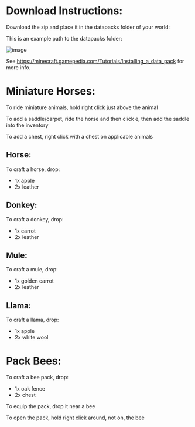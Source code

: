 # Download Instructions:
Download the zip and place it in the datapacks folder of your world:



This is an example path to the datapacks folder:

![image](https://user-images.githubusercontent.com/57854057/70820822-2c645580-1d9f-11ea-8afa-58c36854984e.png)

See https://minecraft.gamepedia.com/Tutorials/Installing_a_data_pack for more info.


# Miniature Horses:
To ride miniature animals, hold right click just above the animal
  
To add a saddle/carpet, ride the horse and then click e, then add the saddle into the inventory

To add a chest, right click with a chest on applicable animals

## Horse:
To craft a horse, drop:
  * 1x apple
  * 2x leather
  
## Donkey:
To craft a donkey, drop:
  * 1x carrot
  * 2x leather
  
## Mule:
To craft a mule, drop:
  * 1x golden carrot
  * 2x leather

## Llama:
To craft a llama, drop:
  * 1x apple
  * 2x white wool
  
# Pack Bees:
To craft a bee pack, drop:
  * 1x oak fence
  * 2x chest
  
To equip the pack, drop it near a bee

To open the pack, hold right click around, not on, the bee
